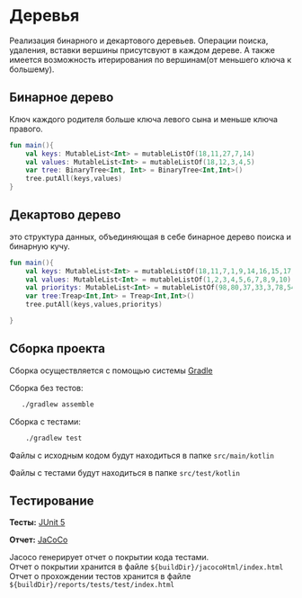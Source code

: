 
# Деревья

Реализация бинарного и декартового деревьев.
Операции поиска, удаления, вставки вершины присутсвуют в каждом дереве. А также имеется возможность итерирования по вершинам(от меньшего ключа к большему).


## Бинарное дерево
Ключ каждого родителя больше ключа левого сына и меньше ключа правого.


```kotlin
fun main(){
    val keys: MutableList<Int> = mutableListOf(18,11,27,7,14)
    val values: MutableList<Int> = mutableListOf(18,12,3,4,5)
    var tree: BinaryTree<Int, Int> = BinaryTree<Int,Int>()
    tree.putAll(keys,values)
}
```
## Декартово дерево
это структура данных, объединяющая в себе бинарное дерево поиска и бинарную кучу.

```kotlin
fun main(){
    val keys: MutableList<Int> = mutableListOf(18,11,7,1,9,14,16,15,17,27)
    val values: MutableList<Int> = mutableListOf(1,2,3,4,5,6,7,8,9,10)
    val prioritys: MutableList<Int> = mutableListOf(98,80,37,33,3,78,54,29,11,70)
    var tree:Treap<Int,Int> = Treap<Int,Int>()
    tree.putAll(keys,values,prioritys)

}
```

## Сборка проекта

Сборка осуществляется с помощью системы [Gradle](https://gradle.org/)

Сборка без тестов:

```bash
   ./gradlew assemble
```

Сборка с тестами:
```bash
    ./gradlew test
```

Файлы с исходным кодом будут находиться в папке `src/main/kotlin`

Файлы с тестами будут находиться в папке `src/test/kotlin`
## Тестирование

**Тесты:** [JUnit 5](https://junit.org/junit5/)

**Отчет:** [JaCoCo](https://www.eclemma.org/jacoco/)

Jacoco генерирует отчет о покрытии кода тестами.\
Отчет о покрытии хранится в файле `${buildDir}/jacocoHtml/index.html`\
Отчет о прохождении тестов хранится в файле `${buildDir}/reports/tests/test/index.html`

